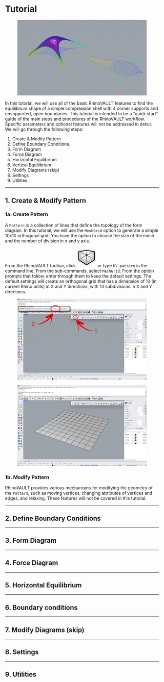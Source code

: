 # Tutorial

<figure><img src="../.gitbook/assets/RV_tutorial_cover (1).png" alt=""><figcaption></figcaption></figure>

In this tutorial, we will use all of the basic RhinoVAULT features to find the equilibrium shape of a simple compression shell with 4 corner supports and unsupported, open boundaries. This tutorial is intended to be a “quick start” guide of the main steps and procedures of the RhinoVAULT workflow. Specific parameters and optional features will not be addressed in detail. We will go through the following steps:

1. Create & Modify Pattern
2. Define Boundary Conditions.
3. Form Diagram
4. Force Diagram
5. Horizontal Equilibrium
6. Vertical Equilibrium
7. Modify Diagrams (skip)
8. Settings
9. Utilities

***

## 1. Create & Modify Pattern

### 1a. Create Pattern

A `Pattern` is a collection of lines that define the topology of the form diagram. In this tutorial, we will use the `MeshGrid` option to generate a simple 10x10 orthogonal grid. You have the option to choose the size of the mesh and the number of division in x and y axis.

From the RhinoVAULT toolbar, click <img src="../.gitbook/assets/RV_pattern (1).svg" alt="" data-size="line"> or type `RV_pattern` in the command line. From the sub-commands, select `MeshGrid`. From the option prompts that follow, enter through them to keep the default settings. The default settings will create an orthogonal grid that has a dimension of 10 (in current Rhino units) in X and Y directions, with 10 subdivisions in X and Y directions.

<figure><img src="../.gitbook/assets/RV_tutorial_01_pattern.png" alt=""><figcaption></figcaption></figure>

<div data-full-width="false">

<figure><img src="../.gitbook/assets/RV_tutorial_02_meshgrid.png" alt=""><figcaption></figcaption></figure>

</div>

### 1b. Modify Pattern

RhinoVAULT provides various mechanisms for modifying the geometry of the `Pattern`, such as moving vertices, changing attributes of vertices and edges, and relaxing. These features will not be covered in this tutorial.&#x20;

***

## 2. Define  Boundary Conditions







***

## 3. Form Diagram







***

## 4. Force Diagram







***

## 5. Horizontal Equilibrium&#x20;







***

## 6. Boundary conditions







***

## 7. Modify Diagrams (skip)







***

## 8. Settings







***

## 9. Utilities





